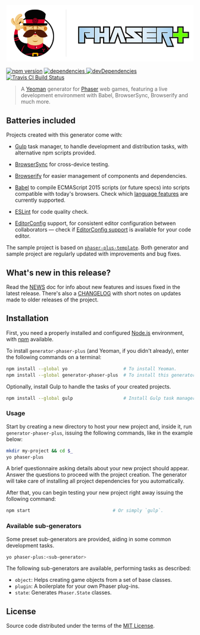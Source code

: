 [![generator-phaser-plus](logo.png)][gpp_]

[![npm version][fury]][gpp_]
[![dependencies][ddm1] ![devDependencies][ddm2]][ddm_]
[![Travis CI Build Status][tcib]][tci_]

>   A [Yeoman][yo__] generator for [Phaser][phsr] web games, featuring a live
>   development environment with Babel, BrowserSync, Browserify and much more.


Batteries included
------------------

Projects created with this generator come with:

*   [Gulp][gulp] task manager, to handle development and distribution tasks,
    with alternative npm scripts provided.

*   [BrowserSync][bsnc] for cross-device testing.

*   [Browserify][brsy] for easier management of components and dependencies.

*   [Babel][babl] to compile ECMAScript 2015 scripts (or future specs) into
    scripts compatible with today's browsers. Check which [language
    features][feat] are currently supported.

*   [ESLint][eslt] for code quality check.

*   [EditorConfig][edcf] support, for consistent editor configuration between
    collaborators — check if [EditorConfig support][ecpl] is available for your
    code editor.

The sample project is based on [`phaser-plus-template`][ppt_]. Both generator
and sample project are regularly updated with improvements and bug fixes.


What's new in this release?
---------------------------

Read the [NEWS](NEWS.md) doc for info about new features and issues fixed in the latest release. There's also a [CHANGELOG](CHANGELOG.md) with short notes on updates made to older releases of the project.


Installation
------------

First, you need a properly installed and configured [Node.js][node]
environment, with [npm][npm_] available.

To install `generator-phaser-plus` (and Yeoman, if you didn't already), enter
the following commands on a terminal:

```sh
npm install --global yo                     # To install Yeoman.
npm install --global generator-phaser-plus  # To install this generator.
```

Optionally, install Gulp to handle the tasks of your created projects.

```sh
npm install --global gulp                   # Install Gulp task manager.
```


### Usage

Start by creating a new directory to host your new project and, inside it, run
`generator-phaser-plus`, issuing the following commands, like in the example
below:

```sh
mkdir my-project && cd $_
yo phaser-plus
```

A brief questionnaire asking details about your new project should appear.
Answer the questions to proceed with the project creation. The generator will
take care of installing all project dependencies for you automatically.

After that, you can begin testing your new project right away issuing the
following command:

```sh
npm start                               # Or simply `gulp`.
```


### Available sub-generators

Some preset sub-generators are provided, aiding in some common development
tasks.

```sh
yo phaser-plus:<sub-generator>
```

The following sub-generators are available, performing tasks as described:

*   `object`: Helps creating game objects from a set of base classes.
*   `plugin`: A boilerplate for your own Phaser plug-ins.
*   `state`: Generates `Phaser.State` classes.


License
-------

Source code distributed under the terms of the [MIT License](LICENSE).


<!-- Links -->

[phsr]: http://phaser.io/
[yo__]: http://yeoman.io/
[eslt]: http://eslint.org/
[gulp]: http://gulpjs.com/
[babl]: https://babeljs.io/
[node]: https://nodejs.org/
[brsy]: http://browserify.org/
[npm_]: https://www.npmjs.com/
[edcf]: http://editorconfig.org/
[bsnc]: http://www.browsersync.io/
[ecpl]: http://editorconfig.org/#download
[feat]: http://babeljs.io/docs/learn-es2015/
[ppt_]: https://github.com/rblopes/phaser-plus-template
[ddm_]: https://david-dm.org/rblopes/generator-phaser-plus
[fury]: https://badge.fury.io/js/generator-phaser-plus.svg
[gpp_]: https://www.npmjs.com/package/generator-phaser-plus
[tci_]: https://travis-ci.org/rblopes/generator-phaser-plus
[ddm1]: https://david-dm.org/rblopes/generator-phaser-plus.svg
[tcib]: https://travis-ci.org/rblopes/generator-phaser-plus.svg
[ddm2]: https://david-dm.org/rblopes/generator-phaser-plus/dev-status.svg
